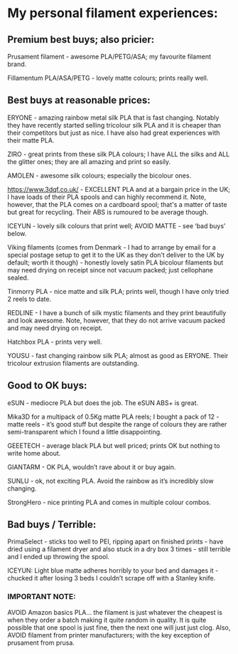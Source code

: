 # My personal filament experiences:

## Premium best buys; also pricier:

Prusament filament - awesome PLA/PETG/ASA; my favourite filament brand.

Fillamentum PLA/ASA/PETG - lovely matte colours; prints really well.

## Best buys at reasonable prices:

ERYONE - amazing rainbow metal silk PLA that is fast changing.  Notably they have recently started selling tricolour silk PLA and it is cheaper than their competitors but just as nice.  I have also had great experiences with their matte PLA.

ZIRO - great prints from these silk PLA colours; I have ALL the silks and 
ALL the glitter ones; they are all amazing and print so easily.

AMOLEN - awesome silk colours; especially the bicolour ones.

https://www.3dqf.co.uk/ - EXCELLENT PLA and at a bargain price in the UK; I have loads of their PLA spools and can highly recommend it.
Note, however, that the PLA comes on a cardboard spool; that's a matter of taste but great for recycling.  Their ABS is rumoured to be average though.

ICEYUN - lovely silk colours that print well; AVOID MATTE - see ‘bad buys’ 
below.

Viking filaments (comes from Denmark - I had to arrange by email for a 
special postage setup to get it to the UK as they don’t deliver to the UK 
by default; worth it though) - honestly lovely satin PLA bicolour 
filaments but may need drying on receipt since not vacuum packed; just 
cellophane sealed.

Tinmorry PLA - nice matte and silk PLA; prints well, though I have only 
tried 2 reels to date.

REDLINE - I have a bunch of silk mystic filaments and they print 
beautifully and look awesome.  Note, however, that they do not arrive 
vacuum packed and may need drying on receipt.

Hatchbox PLA - prints very well.

YOUSU - fast changing rainbow silk PLA; almost as good as ERYONE.  Their tricolour extrusion
filaments are outstanding.

## Good to OK buys:

eSUN - mediocre PLA but does the job.  The eSUN ABS+ is great.

Mika3D for a multipack of 0.5Kg matte PLA reels; I bought a pack of 12 - 
matte reels - it’s good stuff but despite the range of colours they are 
rather semi-transparent which I found a little disappointing.

GEEETECH - average black PLA but well priced; prints OK but nothing to 
write home about.

GIANTARM - OK PLA, wouldn’t rave about it or buy again.

SUNLU - ok, not exciting PLA. Avoid the rainbow as it’s incredibly slow 
changing.

StrongHero - nice printing PLA and comes in multiple colour combos.

## Bad buys / Terrible:

PrimaSelect - sticks too well to PEI, ripping apart on finished prints - 
have dried using a filament dryer and also stuck in a dry box 3 times - 
still terrible and I ended up throwing the spool.

ICEYUN: Light blue matte adheres horribly to your bed and damages it - 
chucked it after losing 3 beds I couldn’t scrape off with a Stanley knife.

### IMPORTANT NOTE: 

AVOID Amazon basics PLA… the filament is just whatever the 
cheapest is when they order a batch making it quite random in quality. It 
is quite possible that one spool is just fine, then the next one will just 
just clog.  Also, AVOID filament from printer manufacturers; with the key exception
of prusament from prusa.

